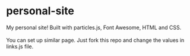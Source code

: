 # personal-site
My personal site! Built with particles.js, Font Awesome, HTML and CSS.
<br>
<br>
You can set up similar page. Just fork this repo and change the values in links.js file.
